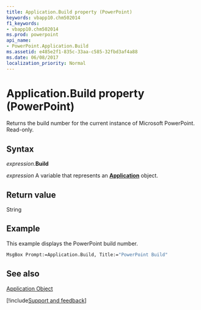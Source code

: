 ```yaml
---
title: Application.Build property (PowerPoint)
keywords: vbapp10.chm502014
f1_keywords:
- vbapp10.chm502014
ms.prod: powerpoint
api_name:
- PowerPoint.Application.Build
ms.assetid: e485e2f1-835c-33aa-c585-32fbd3af4a88
ms.date: 06/08/2017
localization_priority: Normal
---
```



# Application.Build property (PowerPoint)

Returns the build number for the current instance of Microsoft PowerPoint. Read-only.


## Syntax

_expression_.**Build**

_expression_ A variable that represents an **[Application](PowerPoint.Application.md)** object.


## Return value

String


## Example

This example displays the PowerPoint build number.


```vb
MsgBox Prompt:=Application.Build, Title:="PowerPoint Build"
```


## See also


[Application Object](PowerPoint.Application.md)

[!include[Support and feedback](~/includes/feedback-boilerplate.md)]